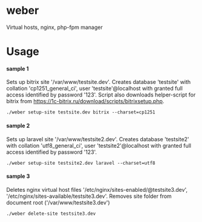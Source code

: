 weber
=====
Virtual hosts, nginx, php-fpm manager

Usage
=====
#### sample 1
Sets up bitrix site '/var/www/testsite.dev'. Creates database 'testsite' with collation 'cp1251_general_ci', user 'testsite'@localhost with granted full access identified by password '123'. Script also downloads helper-script for bitrix from https://1c-bitrix.ru/download/scripts/bitrixsetup.php.

`./weber setup-site testsite.dev bitrix --charset=cp1251`

#### sample 2
Sets up laravel site '/var/www/testsite2.dev'. Creates database 'testsite2' with collation 'utf8_general_ci', user 'testsite2'@localhost with granted full access identified by password '123'.

`./weber setup-site testsite2.dev laravel --charset=utf8`

#### sample 3
Deletes nginx virtual host files '/etc/nginx/sites-enabled/@testsite3.dev', '/etc/nginx/sites-available/testsite3.dev'. Removes site folder from document root ('/var/www/testsite3.dev')

`./weber delete-site testsite3.dev`
